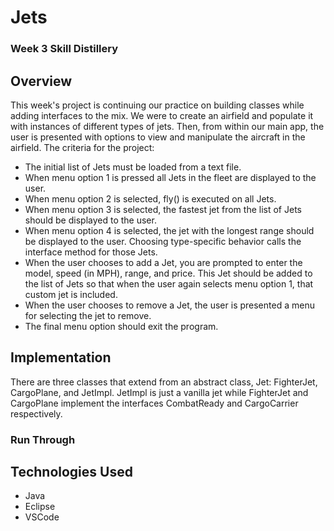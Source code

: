 # Jets
### Week 3 Skill Distillery

## Overview
This week's project is continuing our practice on building classes while adding interfaces to the mix. We were to create an airfield and populate it with instances of different types of jets. Then, from within our main app, the user is presented with options to view and manipulate the aircraft in the airfield. The criteria for the project:

- The initial list of Jets must be loaded from a text file.
- When menu option 1 is pressed all Jets in the fleet are displayed to the user.
- When menu option 2 is selected, fly() is executed on all Jets.
- When menu option 3 is selected, the fastest jet from the list of Jets should be displayed to the user.
- When menu option 4 is selected, the jet with the longest range should be displayed to the user. Choosing type-specific behavior calls the interface method for those Jets.
- When the user chooses to add a Jet, you are prompted to enter the model, speed (in MPH), range, and price. This Jet should be added to the                    list of Jets so that when the user again selects menu option 1, that custom jet is included.
- When the user chooses to remove a Jet, the user is presented a menu for selecting the jet to remove.
- The final menu option should exit the program.


## Implementation
There are three classes that extend from an abstract class, Jet: FighterJet, CargoPlane, and JetImpl. JetImpl is just a vanilla jet while FighterJet and CargoPlane implement the interfaces CombatReady and CargoCarrier respectively. 

### Run Through

## Technologies Used
- Java
- Eclipse
- VSCode
